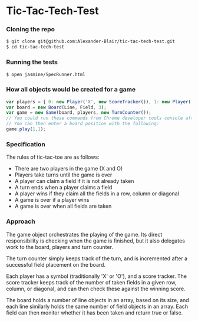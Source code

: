 # Tic-Tac-Tech-Test

### Cloning the repo

```sh
$ git clone git@github.com:Alexander-Blair/tic-tac-tech-test.git  
$ cd tic-tac-tech-test
```

### Running the tests

```sh
$ open jasmine/SpecRunner.html
```

### How all objects would be created for a game
```javascript
var players = { 0: new Player('X', new ScoreTracker()), 1: new Player('O', new ScoreTracker()) };
var board = new Board(Line, Field, 3);
var game = new Game(board, players, new TurnCounter());
// You could run these commands from Chrome developer tools console after opening the SpecRunner file.
// You can then enter a board position with the following:
game.play(1,1);
```

### Specification

The rules of tic-tac-toe are as follows:

* There are two players in the game (X and O)
* Players take turns until the game is over
* A player can claim a field if it is not already taken
* A turn ends when a player claims a field
* A player wins if they claim all the fields in a row, column or diagonal
* A game is over if a player wins
* A game is over when all fields are taken

### Approach

The game object orchestrates the playing of the game. Its direct responsibility is checking when the game is finished, but it also delegates work to the board, players and turn counter.

The turn counter simply keeps track of the turn, and is incremented after a successful field placement on the board.

Each player has a symbol (traditionally 'X' or 'O'), and a score tracker. The score tracker keeps track of the number of taken fields in a given row, column, or diagonal, and can then check these against the winning score.

The board holds a number of line objects in an array, based on its size, and each line similarly holds the same number of field objects in an array. Each field can then monitor whether it has been taken and return true or false.
